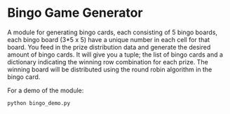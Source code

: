 # Bingo Game Generator
A module for generating bingo cards, each consisting of 5 bingo boards, each bingo board (3*5 x 5) have a unique number in each cell for that board. You feed in the prize distribution data and generate the desired amount of bingo cards. It will give you a tuple; the list of bingo cards and a dictionary indicating the winning row combination for each prize. The winning board will be distributed using the round robin algorithm in the bingo card.

For a demo of the module:

    python bingo_demo.py


